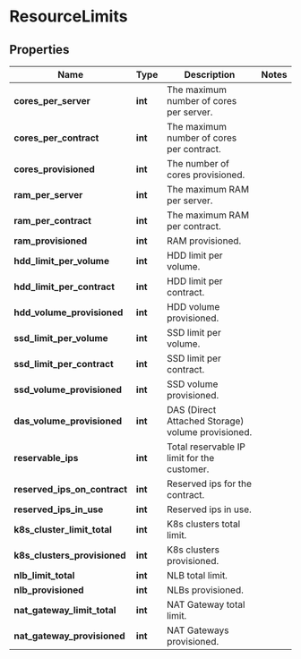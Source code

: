 # ResourceLimits

## Properties
| Name | Type | Description | Notes |
| ------------ | ------------- | ------------- | ------------- |
| **cores_per_server** | **int** | The maximum number of cores per server. |  |
| **cores_per_contract** | **int** | The maximum number of cores per contract. |  |
| **cores_provisioned** | **int** | The number of cores provisioned. |  |
| **ram_per_server** | **int** | The maximum RAM per server. |  |
| **ram_per_contract** | **int** | The maximum RAM per contract. |  |
| **ram_provisioned** | **int** | RAM provisioned. |  |
| **hdd_limit_per_volume** | **int** | HDD limit per volume. |  |
| **hdd_limit_per_contract** | **int** | HDD limit per contract. |  |
| **hdd_volume_provisioned** | **int** | HDD volume provisioned. |  |
| **ssd_limit_per_volume** | **int** | SSD limit per volume. |  |
| **ssd_limit_per_contract** | **int** | SSD limit per contract. |  |
| **ssd_volume_provisioned** | **int** | SSD volume provisioned. |  |
| **das_volume_provisioned** | **int** | DAS (Direct Attached Storage) volume provisioned. |  |
| **reservable_ips** | **int** | Total reservable IP limit for the customer. |  |
| **reserved_ips_on_contract** | **int** | Reserved ips for the contract. |  |
| **reserved_ips_in_use** | **int** | Reserved ips in use. |  |
| **k8s_cluster_limit_total** | **int** | K8s clusters total limit. |  |
| **k8s_clusters_provisioned** | **int** | K8s clusters provisioned. |  |
| **nlb_limit_total** | **int** | NLB total limit. |  |
| **nlb_provisioned** | **int** | NLBs provisioned. |  |
| **nat_gateway_limit_total** | **int** | NAT Gateway total limit. |  |
| **nat_gateway_provisioned** | **int** | NAT Gateways provisioned. |  |


